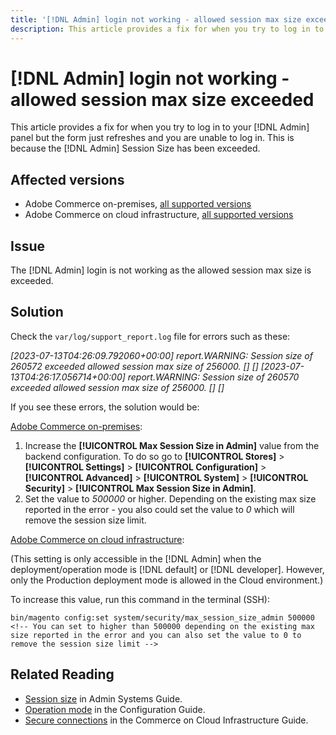```yaml
---
title: '[!DNL Admin] login not working - allowed session max size exceeded'
description: This article provides a fix for when you try to log in to your [!DNL Admin] panel and the form refreshes and you are unable to log in.
---
```


# [!DNL Admin] login not working - allowed session max size exceeded

This article provides a fix for when you try to log in to your [!DNL Admin] panel but the form just refreshes and you are unable to log in. This is because the [!DNL Admin] Session Size has been exceeded.


## Affected versions


* Adobe Commerce on-premises, [all supported versions](https://www.adobe.com/content/dam/cc/en/legal/terms/enterprise/pdfs/Adobe-Commerce-Software-Lifecycle-Policy.pdf)
* Adobe Commerce on cloud infrastructure, [all supported versions](https://www.adobe.com/content/dam/cc/en/legal/terms/enterprise/pdfs/Adobe-Commerce-Software-Lifecycle-Policy.pdf)

## Issue 

The [!DNL Admin] login is not working as the allowed session max size is exceeded.


## Solution 


Check the `var/log/support_report.log` file for errors such as these:

*[2023-07-13T04:26:09.792060+00:00] report.WARNING: Session size of 260572 exceeded allowed session max size of 256000. [] []
[2023-07-13T04:26:17.056714+00:00] report.WARNING: Session size of 260570 exceeded allowed session max size of 256000. [] []*

If you see these errors, the solution would be:

<u>Adobe Commerce on-premises</u>:
1. Increase the **[!UICONTROL Max Session Size in Admin]** value from the backend configuration. To do so go to **[!UICONTROL Stores]** > **[!UICONTROL Settings]** > **[!UICONTROL Configuration]** > **[!UICONTROL Advanced]** > **[!UICONTROL System]** > **[!UICONTROL Security]** > **[!UICONTROL Max Session Size in Admin]**.
1. Set the value to *500000* or higher. Depending on the existing max size reported in the error - you also could set the value to *0* which will remove  the session size limit.

<u>Adobe Commerce on cloud infrastructure</u>:

(This setting is only accessible in the [!DNL Admin] when the deployment/operation mode is [!DNL default] or [!DNL developer]. However, only the Production deployment mode is allowed in the Cloud environment.)

To increase this value, run this command in the terminal (SSH):

```ssh
bin/magento config:set system/security/max_session_size_admin 500000 
<!-- You can set to higher than 500000 depending on the existing max size reported in the error and you can also set the value to 0 to remove the session size limit -->
```

## Related Reading

* [Session size](/docs/commerce-admin/systems/security/security-session-management.html?lang=en#admin-sessions) in Admin Systems Guide.
* [Operation mode](/docs/commerce-operations/configuration-guide/cli/set-mode.html) in the Configuration Guide.
* [Secure connections](/docs/commerce-cloud-service/user-guide/develop/secure-connections.html) in the Commerce on Cloud Infrastructure Guide.

